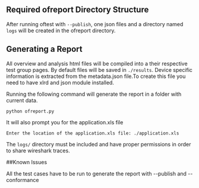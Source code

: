 ## Required ofreport Directory Structure
After running oftest with `--publish`, one json files and a directory named `logs` will be created in the ofreport directory.


## Generating a Report
All overview and analysis html files will be compiled into a their respective test group pages. By default files will be saved in `./results`.
Device specific information is extracted from the metadata.json file.To create this file you need to have xlrd and json module installed.

Running the following command will generate the report in a folder with current data.

```
python ofreport.py

```

It will also prompt you for the application.xls file

```
Enter the location of the application.xls file: ./application.xls
```



The `logs/` directory must be included and have proper permissions in order to share wireshark traces.

##Known Issues

All the test cases have to be run to generate the report with --publish and --conformance